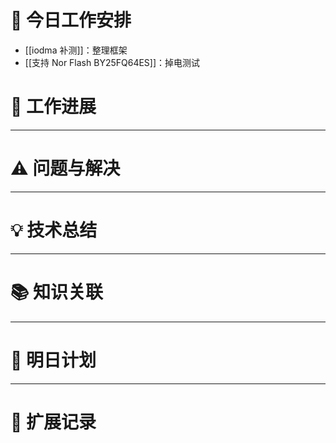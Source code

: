 



# **🔧 今日工作安排**
- [[iodma 补测]]：整理框架
- [[支持 Nor Flash BY25FQ64ES]]：掉电测试


# **📌 工作进展**



---

# **⚠️ 问题与解决**


---

# **💡 技术总结**


---

# **📚 知识关联**


---
# **📌 明日计划**


---

# **💬 扩展记录**



